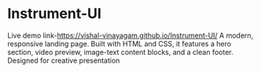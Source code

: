 # Instrument-UI 
Live demo link-https://vishal-vinayagam.github.io/Instrument-UI/
A modern, responsive landing page. Built with HTML and CSS, it features a hero section, video preview, image-text content blocks, and a clean footer. Designed for creative presentation
